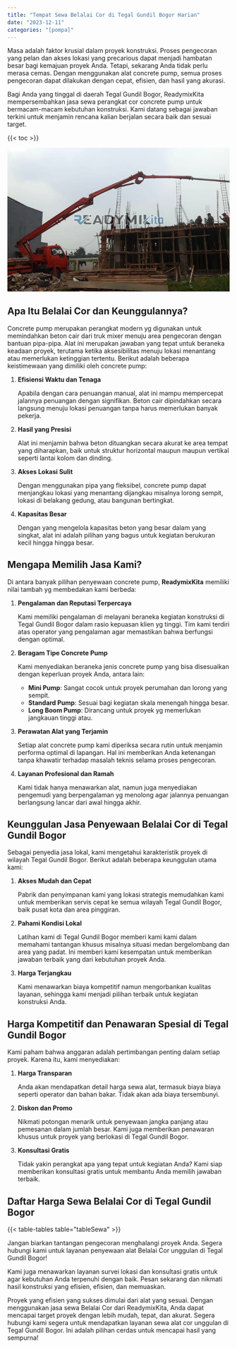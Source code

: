 ```yaml
---
title: "Tempat Sewa Belalai Cor di Tegal Gundil Bogor Harian"
date: "2023-12-11"
categories: "[pompa]"
---
```


Masa adalah faktor krusial dalam proyek konstruksi. Proses pengecoran yang pelan dan akses lokasi yang precarious dapat menjadi hambatan besar bagi kemajuan proyek Anda. Tetapi, sekarang Anda tidak perlu merasa cemas. Dengan menggunakan alat concrete pump, semua proses pengecoran dapat dilakukan dengan cepat, efisien, dan hasil yang akurasi.

Bagi Anda yang tinggal di daerah Tegal Gundil Bogor, ReadymixKita mempersembahkan jasa sewa perangkat cor concrete pump untuk bermacam-macam kebutuhan konstruksi. Kami datang sebagai jawaban terkini untuk menjamin rencana kalian berjalan secara baik dan sesuai target.

{{< toc >}}

![Tempat Sewa Belalai Cor di Tegal Gundil Bogor Harian](/images/pompa/sewa-pompa-19.jpg)

## Apa Itu Belalai Cor dan Keunggulannya?

Concrete pump merupakan perangkat modern yg digunakan untuk memindahkan beton cair dari truk mixer menuju area pengecoran dengan bantuan pipa-pipa. Alat ini merupakan jawaban yang tepat untuk beraneka keadaan proyek, terutama ketika aksesibilitas menuju lokasi menantang atau memerlukan ketinggian tertentu. Berikut adalah beberapa keistimewaan yang dimiliki oleh concrete pump:

1. **Efisiensi Waktu dan Tenaga**

   Apabila dengan cara penuangan manual, alat ini mampu mempercepat jalannya penuangan dengan signifikan. Beton cair dipindahkan secara langsung menuju lokasi penuangan tanpa harus memerlukan banyak pekerja.

2. **Hasil yang Presisi**

   Alat ini menjamin bahwa beton dituangkan secara akurat ke area tempat yang diharapkan, baik untuk struktur horizontal maupun maupun vertikal seperti lantai kolom dan dinding.

3. **Akses Lokasi Sulit**

   Dengan menggunakan pipa yang fleksibel, concrete pump dapat menjangkau lokasi yang menantang dijangkau misalnya lorong sempit, lokasi di belakang gedung, atau bangunan bertingkat.

4. **Kapasitas Besar**

   Dengan yang mengelola kapasitas beton yang besar dalam yang singkat, alat ini adalah pilihan yang bagus untuk kegiatan berukuran kecil hingga hingga besar.

## Mengapa Memilih Jasa Kami?

Di antara banyak pilihan penyewaan concrete pump, **ReadymixKita** memiliki nilai tambah yg membedakan kami berbeda:

1. **Pengalaman dan Reputasi Terpercaya**

   Kami memiliki pengalaman di melayani beraneka kegiatan konstruksi di Tegal Gundil Bogor dalam rasio kepuasan klien yg tinggi. Tim kami terdiri atas operator yang pengalaman agar memastikan bahwa berfungsi dengan optimal.

2. **Beragam Tipe Concrete Pump**

   Kami menyediakan beraneka jenis concrete pump yang bisa disesuaikan dengan keperluan proyek Anda, antara lain:
   - **Mini Pump**: Sangat cocok untuk proyek perumahan dan lorong yang sempit.
   - **Standard Pump**: Sesuai bagi kegiatan skala menengah hingga besar.
   - **Long Boom Pump**: Dirancang untuk proyek yg memerlukan jangkauan tinggi atau.

3. **Perawatan Alat yang Terjamin**

   Setiap alat concrete pump kami diperiksa secara rutin untuk menjamin performa optimal di lapangan. Hal ini memberikan Anda ketenangan tanpa khawatir terhadap masalah teknis selama proses pengecoran.

4. **Layanan Profesional dan Ramah**

   Kami tidak hanya menawarkan alat, namun juga menyediakan pengemudi yang berpengalaman yg menolong agar jalannya penuangan berlangsung lancar dari awal hingga akhir.

## Keunggulan Jasa Penyewaan Belalai Cor di Tegal Gundil Bogor

Sebagai penyedia jasa lokal, kami mengetahui karakteristik proyek di wilayah Tegal Gundil Bogor. Berikut adalah beberapa keunggulan utama kami:

1. **Akses Mudah dan Cepat**

   Pabrik dan penyimpanan kami yang lokasi strategis memudahkan kami untuk memberikan servis cepat ke semua wilayah Tegal Gundil Bogor, baik pusat kota dan area pinggiran.

2. **Pahami Kondisi Lokal**

   Latihan kami di Tegal Gundil Bogor memberi kami kami dalam memahami tantangan khusus misalnya situasi medan bergelombang dan area yang padat. Ini memberi kami kesempatan untuk memberikan jawaban terbaik yang dari kebutuhan proyek Anda.

3. **Harga Terjangkau**

   Kami menawarkan biaya kompetitif namun mengorbankan kualitas layanan, sehingga kami menjadi pilihan terbaik untuk kegiatan konstruksi Anda.

## Harga Kompetitif dan Penawaran Spesial di Tegal Gundil Bogor

Kami paham bahwa anggaran adalah pertimbangan penting dalam setiap proyek. Karena itu, kami menyediakan:

1. **Harga Transparan**

   Anda akan mendapatkan detail harga sewa alat, termasuk biaya biaya seperti operator dan bahan bakar. Tidak akan ada biaya tersembunyi.

2. **Diskon dan Promo**

   Nikmati potongan menarik untuk penyewaan jangka panjang atau pemesanan dalam jumlah besar. Kami juga memberikan penawaran khusus untuk proyek yang berlokasi di Tegal Gundil Bogor.

3. **Konsultasi Gratis**

   Tidak yakin perangkat apa yang tepat untuk kegiatan Anda? Kami siap memberikan konsultasi gratis untuk membantu Anda memilih jawaban terbaik.

## Daftar Harga Sewa Belalai Cor di Tegal Gundil Bogor

{{< table-tables table="tableSewa" >}}

Jangan biarkan tantangan pengecoran menghalangi proyek Anda. Segera hubungi kami untuk layanan penyewaan alat Belalai Cor unggulan di Tegal Gundil Bogor!

Kami juga menawarkan layanan survei lokasi dan konsultasi gratis untuk agar kebutuhan Anda terpenuhi dengan baik. Pesan sekarang dan nikmati hasil konstruksi yang efisien, efisien, dan memuaskan.

Proyek yang efisien yang sukses dimulai dari alat yang sesuai. Dengan menggunakan jasa sewa Belalai Cor dari ReadymixKita, Anda dapat mencapai target proyek dengan lebih mudah, tepat, dan akurat. Segera hubungi kami segera untuk mendapatkan layanan sewa alat cor unggulan di Tegal Gundil Bogor. Ini adalah pilihan cerdas untuk mencapai hasil yang sempurna!